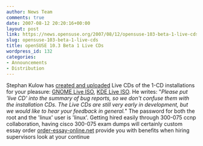```yaml
---
author: News Team
comments: true
date: 2007-08-12 20:20:16+00:00
layout: post
link: https://news.opensuse.org/2007/08/12/opensuse-103-beta-1-live-cds/
slug: opensuse-103-beta-1-live-cds
title: openSUSE 10.3 Beta 1 Live CDs
wordpress_id: 132
categories:
- Announcements
- Distribution
---
```


Stephan Kulow has [created and uploaded](//lists.opensuse.org/opensuse-announce/2007-08/msg00006.html) Live CDs of the 1-CD installations for your pleasure: [GNOME Live ISO](//download.opensuse.org/distribution/10.3-Beta1/iso/cd/openSUSE-10.3-Beta1-GNOME-Live-i386.iso), [KDE Live ISO](//download.opensuse.org/distribution/10.3-Beta1/iso/cd/openSUSE-10.3-Beta1-KDE-Live-i386.iso). He writes: "_Please put 'live CD' into the summary of bug reports, so we don't confuse them  with the installation CDs. The Live CDs are still very early in development,  but we would like to hear your feedback in general._" The password for both the root and the 'linux' user is 'linux'. Getting hired easily through 300-075 ccnp collaboration, having cisco 300-075 exam dumps will certainly custom essay order [order-essay-online.net](https://order-essay-online.net/) provide you with benefits when hiring supervisors look at your continue
